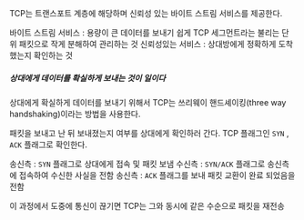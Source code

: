 TCP는 트랜스포트 계층에 해당하며 신뢰성 있는 바이트 스트림 서비스를 제공한다.

바이트 스트림 서비스 : 용량이 큰 데이터를 보내기 쉽게 TCP 세그먼트라는 불리는 단위 패킷으로 작게 분해하여 관리하는 것
신뢰성있는 서비스 : 상대방에게 정확하게 도착했는지 확인하는 것


##### *상대에게 데이터를 확실하게 보내는 것이 일이다*
상대에게 확실하게 데이터를 보내기 위해서  TCP는 쓰리웨이 핸드셰이킹(three way handshaking)이라는 방법을 사용한다.

패킷을 보내고 난 뒤 보내졌는지 여부를 상대에게 확인하러 간다. TCP 플래그인 `SYN` , `ACK` 플래그로 확인한다.

송신측 : `SYN` 플래그로 상대에게 접속 및 패킷 보냄
수신측 : `SYN/ACK` 플래그로 송신측에 접속하여 수신한 사실을 전함
송신측 : `ACK` 플래그를 보내 패킷 교환이 완료 되었음을 전함

이 과정에서 도중에 통신이 끊기면 TCP는 그와 동시에 같은 수순으로 패킷을 재전송